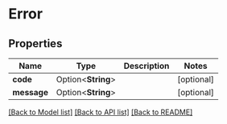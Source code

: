 # Error

## Properties

| Name        | Type               | Description | Notes      |
| ----------- | ------------------ | ----------- | ---------- |
| **code**    | Option<**String**> |             | [optional] |
| **message** | Option<**String**> |             | [optional] |

[[Back to Model list]](../README.md#documentation-for-models) [[Back to API list]](../README.md#documentation-for-api-endpoints) [[Back to README]](../README.md)
